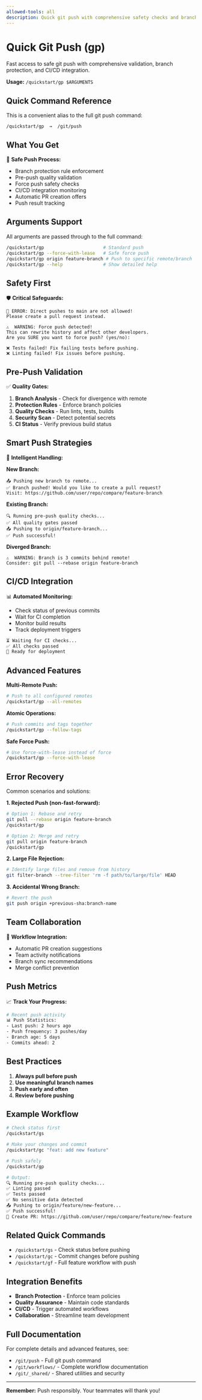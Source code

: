 ```yaml
---
allowed-tools: all
description: Quick git push with comprehensive safety checks and branch protection
---
```


# Quick Git Push (gp)

Fast access to safe git push with comprehensive validation, branch protection, and CI/CD integration.

**Usage:** `/quickstart/gp $ARGUMENTS`

## Quick Command Reference

This is a convenient alias to the full git push command:
```
/quickstart/gp  →  /git/push
```

## What You Get

🚀 **Safe Push Process:**
- Branch protection rule enforcement
- Pre-push quality validation
- Force push safety checks
- CI/CD integration monitoring
- Automatic PR creation offers
- Push result tracking

## Arguments Support

All arguments are passed through to the full command:
```bash
/quickstart/gp                      # Standard push
/quickstart/gp --force-with-lease   # Safe force push
/quickstart/gp origin feature-branch # Push to specific remote/branch
/quickstart/gp --help               # Show detailed help
```

## Safety First

🛡️ **Critical Safeguards:**
```
🛑 ERROR: Direct pushes to main are not allowed!
Please create a pull request instead.

⚠️  WARNING: Force push detected!
This can rewrite history and affect other developers.
Are you SURE you want to force push? (yes/no):

❌ Tests failed! Fix failing tests before pushing.
❌ Linting failed! Fix issues before pushing.
```

## Pre-Push Validation

✅ **Quality Gates:**
1. **Branch Analysis** - Check for divergence with remote
2. **Protection Rules** - Enforce branch policies
3. **Quality Checks** - Run lints, tests, builds
4. **Security Scan** - Detect potential secrets
5. **CI Status** - Verify previous build status

## Smart Push Strategies

🧠 **Intelligent Handling:**

**New Branch:**
```
📤 Pushing new branch to remote...
✅ Branch pushed! Would you like to create a pull request?
Visit: https://github.com/user/repo/compare/feature-branch
```

**Existing Branch:**
```
🔍 Running pre-push quality checks...
✅ All quality gates passed
📤 Pushing to origin/feature-branch...
✅ Push successful!
```

**Diverged Branch:**
```
⚠️  WARNING: Branch is 3 commits behind remote!
Consider: git pull --rebase origin feature-branch
```

## CI/CD Integration

📊 **Automated Monitoring:**
- Check status of previous commits
- Wait for CI completion
- Monitor build results
- Track deployment triggers

```bash
⏳ Waiting for CI checks...
✅ All checks passed
🚀 Ready for deployment
```

## Advanced Features

**Multi-Remote Push:**
```bash
# Push to all configured remotes
/quickstart/gp --all-remotes
```

**Atomic Operations:**
```bash
# Push commits and tags together
/quickstart/gp --follow-tags
```

**Safe Force Push:**
```bash
# Use force-with-lease instead of force
/quickstart/gp --force-with-lease
```

## Error Recovery

Common scenarios and solutions:

**1. Rejected Push (non-fast-forward):**
```bash
# Option 1: Rebase and retry
git pull --rebase origin feature-branch
/quickstart/gp

# Option 2: Merge and retry  
git pull origin feature-branch
/quickstart/gp
```

**2. Large File Rejection:**
```bash
# Identify large files and remove from history
git filter-branch --tree-filter 'rm -f path/to/large/file' HEAD
```

**3. Accidental Wrong Branch:**
```bash
# Revert the push
git push origin +previous-sha:branch-name
```

## Team Collaboration

👥 **Workflow Integration:**
- Automatic PR creation suggestions
- Team activity notifications
- Branch sync recommendations
- Merge conflict prevention

## Push Metrics

📈 **Track Your Progress:**
```bash
# Recent push activity
📊 Push Statistics:
- Last push: 2 hours ago
- Push frequency: 3 pushes/day  
- Branch age: 5 days
- Commits ahead: 2
```

## Best Practices

1. **Always pull before push**
2. **Use meaningful branch names**
3. **Push early and often**
4. **Review before pushing**

## Example Workflow

```bash
# Check status first
/quickstart/gs

# Make your changes and commit
/quickstart/gc "feat: add new feature"

# Push safely
/quickstart/gp

# Output:
🔍 Running pre-push quality checks...
✅ Linting passed
✅ Tests passed  
✅ No sensitive data detected
📤 Pushing to origin/feature/new-feature...
✅ Push successful!
🔗 Create PR: https://github.com/user/repo/compare/feature/new-feature
```

## Related Quick Commands

- `/quickstart/gs` - Check status before pushing
- `/quickstart/gc` - Commit changes before pushing
- `/quickstart/gf` - Full feature workflow with push

## Integration Benefits

- **Branch Protection** - Enforce team policies
- **Quality Assurance** - Maintain code standards
- **CI/CD** - Trigger automated workflows
- **Collaboration** - Streamline team development

## Full Documentation

For complete details and advanced features, see:
- `/git/push` - Full git push command
- `/git/workflows/` - Complete workflow documentation
- `/git/_shared/` - Shared utilities and security

---

**Remember:** Push responsibly. Your teammates will thank you!